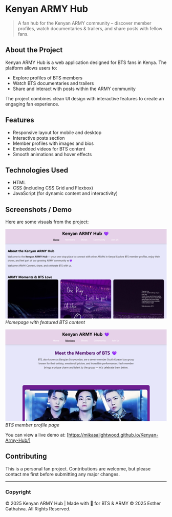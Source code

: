 # Kenyan ARMY Hub

> A fan hub for the Kenyan ARMY community – discover member profiles, watch documentaries & trailers, and share posts with fellow fans.

## About the Project

Kenyan ARMY Hub is a web application designed for BTS fans in Kenya. The platform allows users to:

- Explore profiles of BTS members
- Watch BTS documentaries and trailers
- Share and interact with posts within the ARMY community

The project combines clean UI design with interactive features to create an engaging fan experience.

## Features

- Responsive layout for mobile and desktop
- Interactive posts section
- Member profiles with images and bios
- Embedded videos for BTS content
- Smooth animations and hover effects

## Technologies Used

- HTML
- CSS (including CSS Grid and Flexbox)
- JavaScript (for dynamic content and interactivity)

## Screenshots / Demo

Here are some visuals from the project:

![Homepage Screenshot](./Images/Screenshot%202025-10-12%20213351.png)  
*Homepage with featured BTS content*

![Member Profile Screenshot](./Images/Screenshot%202025-10-12%20213417.png)  
*BTS member profile page*

You can view a live demo at: [https://mikasalightwood.github.io/Kenyan-Army-Hub/]

## Contributing

This is a personal fan project. Contributions are welcome, but please contact me first before submitting any major changes.

---
### Copyright
© 2025 Kenyan ARMY Hub | Made with 💜 for BTS & ARMY
© 2025 Esther Gathatwa. All Rights Reserved.
